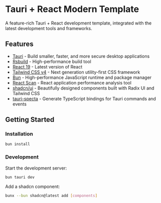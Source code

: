 # Tauri + React Modern Template

A feature-rich Tauri + React development template, integrated with the latest development tools and frameworks.

## Features

- [Tauri](https://tauri.app/) - Build smaller, faster, and more secure desktop applications
- [Rsbuild](https://rsbuild.dev/) - High-performance build tool
- [React 19](https://react.dev/) - Latest version of React
- [Tailwind CSS v4](https://tailwindcss.com/) - Next generation utility-first CSS framework
- [Bun](https://bun.sh/) - High-performance JavaScript runtime and package manager
- [React Scan](https://github.com/react-scan/react-scan) - React application performance analysis tool
- [shadcn/ui](https://ui.shadcn.com/docs) - Beautifully designed components built with Radix UI and Tailwind CSS
- [tauri-specta](https://github.com/specta-rs/tauri-specta) - Generate TypeScript bindings for Tauri commands and events

## Getting Started

### Installation

```bash
bun install
```

### Development

Start the development server:

```bash
bun tauri dev
```

Add a shadcn component:

```bash
bunx --bun shadcn@latest add [components]
```